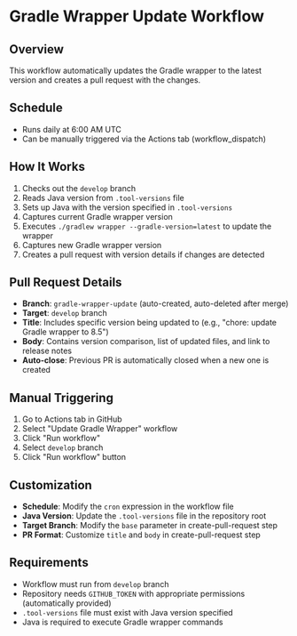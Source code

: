 # Gradle Wrapper Update Workflow

## Overview
This workflow automatically updates the Gradle wrapper to the latest version and creates a pull request with the changes.

## Schedule
- Runs daily at 6:00 AM UTC
- Can be manually triggered via the Actions tab (workflow_dispatch)

## How It Works
1. Checks out the `develop` branch
2. Reads Java version from `.tool-versions` file
3. Sets up Java with the version specified in `.tool-versions`
4. Captures current Gradle wrapper version
5. Executes `./gradlew wrapper --gradle-version=latest` to update the wrapper
6. Captures new Gradle wrapper version
7. Creates a pull request with version details if changes are detected

## Pull Request Details
- **Branch**: `gradle-wrapper-update` (auto-created, auto-deleted after merge)
- **Target**: `develop` branch
- **Title**: Includes specific version being updated to (e.g., "chore: update Gradle wrapper to 8.5")
- **Body**: Contains version comparison, list of updated files, and link to release notes
- **Auto-close**: Previous PR is automatically closed when a new one is created

## Manual Triggering
1. Go to Actions tab in GitHub
2. Select "Update Gradle Wrapper" workflow
3. Click "Run workflow"
4. Select `develop` branch
5. Click "Run workflow" button

## Customization
- **Schedule**: Modify the `cron` expression in the workflow file
- **Java Version**: Update the `.tool-versions` file in the repository root
- **Target Branch**: Modify the `base` parameter in create-pull-request step
- **PR Format**: Customize `title` and `body` in create-pull-request step

## Requirements
- Workflow must run from `develop` branch
- Repository needs `GITHUB_TOKEN` with appropriate permissions (automatically provided)
- `.tool-versions` file must exist with Java version specified
- Java is required to execute Gradle wrapper commands